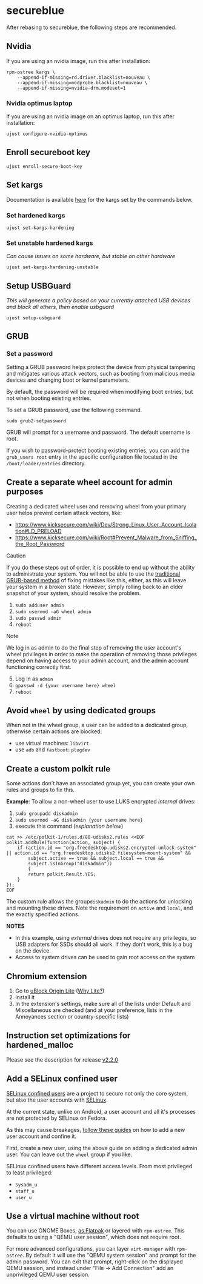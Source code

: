 # secureblue

After rebasing to secureblue, the following steps are recommended.

## Nvidia
If you are using an nvidia image, run this after installation:

```
rpm-ostree kargs \
    --append-if-missing=rd.driver.blacklist=nouveau \
    --append-if-missing=modprobe.blacklist=nouveau \
    --append-if-missing=nvidia-drm.modeset=1
```

### Nvidia optimus laptop
If you are using an nvidia image on an optimus laptop, run this after installation:

```
ujust configure-nvidia-optimus
```

## Enroll secureboot key

```ujust enroll-secure-boot-key```

## Set kargs

Documentation is available [here](https://github.com/secureblue/secureblue/blob/live/files/system/usr/share/ublue-os/just/60-custom.just.readme.md) for the kargs set by the commands below.

### Set hardened kargs

```ujust set-kargs-hardening```

### Set unstable hardened kargs

*Can cause issues on some hardware, but stable on other hardware*

```ujust set-kargs-hardening-unstable```

## Setup USBGuard

*This will generate a policy based on your currently attached USB devices and block all others, then enable usbguard*

```ujust setup-usbguard```

## GRUB
### Set a password

Setting a GRUB password helps protect the device from physical tampering and mitigates various attack vectors, such as booting from malicious media devices and changing boot or kernel parameters.

By default, the password will be required when modifying boot entries, but not when booting existing entries.

To set a GRUB password, use the following command.

```sudo grub2-setpassword```

GRUB will prompt for a username and password. The default username is root.

If you wish to password-protect booting existing entries, you can add the `grub_users root` entry in the specific configuration file located in the `/boot/loader/entries` directory.

## Create a separate wheel account for admin purposes

Creating a dedicated wheel user and removing wheel from your primary user helps prevent certain attack vectors, like:

- https://www.kicksecure.com/wiki/Dev/Strong_Linux_User_Account_Isolation#LD_PRELOAD
- https://www.kicksecure.com/wiki/Root#Prevent_Malware_from_Sniffing_the_Root_Password

> [!CAUTION]
> If you do these steps out of order, it is possible to end up without the ability to administrate your system. You will not be able to use the [traditional GRUB-based method](https://linuxconfig.org/recover-reset-forgotten-linux-root-password) of fixing mistakes like this, either, as this will leave your system in a broken state. However, simply rolling back to an older snapshot of your system, should resolve the problem.

1. ```sudo adduser admin```
2. ```sudo usermod -aG wheel admin```
3. ```sudo passwd admin```
4. ```reboot```

> [!NOTE]
> We log in as admin to do the final step of removing the user account's wheel privileges in order to make the operation of removing those privileges depend on having access to your admin account, and the admin account functioning correctly first.

5. Log in as `admin`
6. ```gpasswd -d {your username here} wheel```
7. ```reboot```

## Avoid `wheel` by using dedicated groups
When not in the wheel group, a user can be added to a dedicated group, otherwise certain actions are blocked:

- use virtual machines: `libvirt`
- use `adb` and `fastboot`: `plugdev`

## Create a custom polkit rule
Some actions don't have an associated group yet, you can create your own rules and groups to fix this.

**Example**: To allow a non-wheel user to use LUKS encrypted *internal* drives:

1. `sudo groupadd diskadmin`
2. `sudo usermod -aG diskadmin {your username here}`
3. execute this command (*explanation below*)

```
cat >> /etc/polkit-1/rules.d/80-udisks2.rules <<EOF
polkit.addRule(function(action, subject) {
    if (action.id == "org.freedesktop.udisks2.encrypted-unlock-system" || action.id == "org.freedesktop.udisks2.filesystem-mount-system" &&
        subject.active == true && subject.local == true &&
        subject.isInGroup("diskadmin"))
        {
        return polkit.Result.YES;
    }
});
EOF
```

The custom rule allows the group`diskadmin` to do the actions for unlocking and mounting these drives. Note the requirement on `active` and `local`, and the exactly specified actions.

**NOTES**
- In this example, using *external* drives does not require any privileges, so USB adapters for SSDs should all work. If they don't work, this is a bug on the device.
- Access to system drives can be used to gain root access on the system

## Chromium extension

1. Go to [uBlock Origin Lite](https://chromewebstore.google.com/detail/ublock-origin-lite/ddkjiahejlhfcafbddmgiahcphecmpfh?pli=1) ([Why Lite?](https://developer.chrome.com/docs/extensions/develop/migrate/improve-security))
2. Install it
3. In the extension's settings, make sure all of the lists under Default and Miscellaneous are checked (and at your preference, lists in the Annoyances section or country-specific lists)


## Instruction set optimizations for hardened_malloc

Please see the description for release [v2.2.0](https://github.com/secureblue/secureblue/releases/tag/v2.2.0)

## Add a SELinux confined user
[SELinux confined users](https://fedoraproject.org/wiki/SELinux/ConfinedUsers) are a project to secure not only the core system, but also the user accounts with [SELinux](https://docs.fedoraproject.org/en-US/quick-docs/selinux-getting-started/).

At the current state, unlike on Android, a user account and all it's processes are not protected by SELinux on Fedora.

As this may cause breakages, [follow these guides](https://fedoraproject.org/wiki/SELinux/ConfinedUsers#Assign_a_SELinux_user_to_an_existing_Linux_user) on how to add a new user account and confine it.

First, create a new user, using the above guide on adding a dedicated admin user. You can leave out the `wheel` group if you like.

SELinux confined users have different access levels. From most privileged to least privileged:
- `sysadm_u`
- `staff_u`
- `user_u`

## Use a virtual machine without root
You can use GNOME Boxes, [as Flatpak](https://flathub.org/apps/org.gnome.Boxes) or layered with `rpm-ostree`. This defaults to using a "QEMU user session", which does not require root.

For more advanced configurations, you can layer `virt-manager` with `rpm-ostree`. By default it will use the "QEMU system session" and prompt for the admin password. You can exit that prompt, right-click on the displayed QEMU session, and instead under "File -> Add Connection" add an unprivileged QEMU user session.
